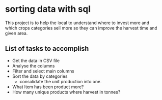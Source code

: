 # sorting data with sql

This project is to help the local to understand where to invest more and which crops categories sell more so they can improve the harvest time and given area.

## List of tasks to accomplish
- Get the data in CSV file
- Analyse the columns
- Filter and select main columns
- Sort the data by categories
	+ consolidate the unit production into one.
- What Item has been product more?
- How many unique products where harvest in tonnes?
